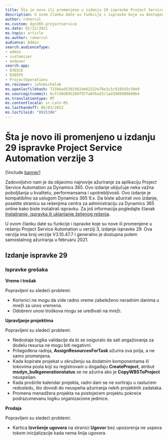 ```yaml
---
title: Šta je novo ili promenjeno u izdanju 29 ispravke Project Service Automation verzije 3
description: U ovom članku date su funkcije i ispravke koje su dostupne u izdanju 29 ispravke za Project Service Automation u verziji 3.
author: ruhercul
ms.custom: dyn365-projectservice
ms.date: 02/22/2021
ms.topic: article
ms.author: ruhercul
audience: Admin
search.audienceType:
- admin
- customizer
- enduser
search.app:
- D365CE
- D365PS
- ProjectOperations
ms.reviewer: johnmichalak
ms.openlocfilehash: 733bbad53933b2de62222e78e3c5c919543c59e9
ms.sourcegitcommit: 6cfc50d89528df977a8f6a55c1ad39d99800d9b4
ms.translationtype: MT
ms.contentlocale: sr-Latn-RS
ms.lasthandoff: 06/03/2022
ms.locfileid: "8915386"
---
```

# <a name="whats-new-or-changed-in-project-service-automation-update-release-29-v3"></a>Šta je novo ili promenjeno u izdanju 29 ispravke Project Service Automation verzije 3

[!include [banner](../includes/psa-now-project-operations.md)]

Zadovoljstvo nam je da objavimo najnovije ažuriranje za aplikaciju Project Service Automation za Dynamics 365. Ovo izdanje uključuje neka važna poboljšanja u kvalitetu, performansama i upotrebljivosti. Ovo izdanje je kompatibilno sa uslugom Dynamics 365 9.x. Da biste ažurirali ovo izdanje, posetite stranicu sa rešenjima centra za administraciju za Dynamics 365 online kako biste instalirali ispravku. Za još informacija pogledajte članak [Instaliranje, ispravka ili uklanjanje željenog rešenja](/power-platform/admin/install-remove-preferred-solution).

U ovom članku date su funkcije i ispravke koje su nove ili promenjene u rešenju Project Service Automation u verziji 3, izdanje ispravke 29. Ova verzija ima broj verzije V3.10.47.7 i generalno je dostupna putem samostalnog ažuriranja u februaru 2021.

## <a name="update-release-29"></a>Izdanje ispravke 29

### <a name="bug-fixes"></a>Ispravke grešaka

**Vreme i trošak**

Popravljeni su sledeći problemi:

- Korisnici ne mogu da vide radno vreme zabeleženo neradnim danima u mreži za unos vremena.
- Odobreni unosi troškova mogu se uređivati na mreži.

**Upravljanje projektima**

Popravljeni su sledeći problemi:

- Nedostaje logika validacije da bi se osiguralo da sati angažovanja za dodelu resursa ne mogu biti negativni.
- Prilagođena radnja, **AssignResourcesForTask** ažurira sva polja, a ne samo promenjena.
- Kada kopirate projekat u okruženju sa dodatnim komponentama ili tokovima posla koji su registrovani u događaju **CreateProject**, atribut **msdyn_bulkgenerationstatus** se ne ažurira ako je **CopyWBSToProject** neuspešan.
- Kada proširite kalendar projekta, radni dani se ne sortiraju u rastućem redosledu, što dovodi do neuspeha ažuriranja nekih projektnih zadataka.
- Promena menadžera projekta na postojećem projektu pokreće podrazumevanu logiku organizacione jedinice.

**Prodaja**

Popravljeni su sledeći problemi:

- Kartica **Izvršenje ugovora** na stranici **Ugovor** bez upozorenja ne uspeva tokom inicijalizacije kada nema linija ugovora.
